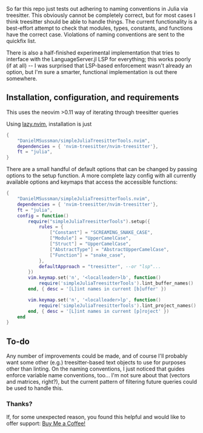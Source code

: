 So far this repo just tests out adhering to naming conventions in Julia via treesitter.
This obviously cannot be completely correct, but for most cases I think treesitter should be able to handle things.
The current functionality is a best-effort attempt to check that modules, types, constants, and functions have the correct case.
Violations of naming conventions are sent to the quickfix list.

There is also a half-finished experimental implementation that tries to interface with the LanguageServer.jl LSP for everything; this works poorly (if at all) -- I was surprised that LSP-based enforcement wasn't already an option, but I'm sure a smarter, functional implementation is out there somewhere.

## Installation, configuration, and requirements

This uses the neovim >0.11 way of iterating through treesitter queries

Using [lazy.nvim](https://github.com/folke/lazy.nvim), installation is just
```lua 
{
    "DanielMSussman/simpleJuliaTreesitterTools.nvim",
    dependencies = { 'nvim-treesitter/nvim-treesitter'},
    ft = "julia",
}
```

There are a small handful of default options that can be changed by passing options to the setup function. A more complete lazy config with all currently available options and keymaps that access the accessible functions:
```lua
{
    "DanielMSussman/simpleJuliaTreesitterTools.nvim",
    dependencies = { 'nvim-treesitter/nvim-treesitter'},
    ft = "julia",
    config = function()
        require("simpleJuliaTreesitterTools").setup({
            rules = {
                ["Constant"] = "SCREAMING_SNAKE_CASE",
                ["Module"] = "UpperCamelCase",
                ["Struct"] = "UpperCamelCase",
                ["AbstractType"] = "AbstractUpperCamelCase",
                ["Function"] = "snake_case",
            },
            defaultApproach = "treesitter", --or "lsp"...
        })
        vim.keymap.set('n', '<localleader>lb', function()
            require('simpleJuliaTreesitterTools').lint_buffer_names()
        end, { desc = '[L]int names in current [b]uffer' })

        vim.keymap.set('n', '<localleader>lp', function()
            require('simpleJuliaTreesitterTools').lint_project_names()
        end, { desc = '[L]int names in current [p]roject' })
    end
}
```

## To-do

Any number of improvements could be made, and of course I'll probably want some other (e.g.) treesitter-based text objects to use for purposes other than linting. 
On the naming conventions, I just noticed that guides enforce variable name conventions, too... I'm not sure about that (vectors and matrices, right?), but the current pattern of filtering future queries could be used to handle this.


### Thanks?

If, for some unexpected reason, you found this helpful and would like to offer support: [Buy Me a Coffee!](https://www.buymeacoffee.com/danielmsussman)
